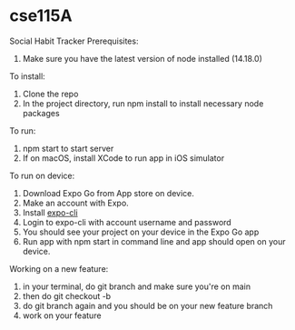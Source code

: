 # cse115A
Social Habit Tracker
Prerequisites:
1. Make sure you have the latest version of node installed (14.18.0)

To install:
1. Clone the repo
2. In the project directory, run npm install to install necessary node packages

To run:
1. npm start to start server
2. If on macOS, install XCode to run app in iOS simulator

To run on device:
1. Download Expo Go from App store on device.
2. Make an account with Expo.
3. Install [expo-cli](https://docs.expo.dev/workflow/expo-cli/)
4. Login to expo-cli with account username and password
5. You should see your project on your device in the Expo Go app
6. Run app with npm start in command line and app should open on your device.

Working on a new feature:
1. in your terminal, do git branch and make sure you're on main
2. then do git checkout -b <feature-name>
3. do git branch again and you should be on your new feature branch
4. work on your feature
